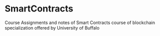 # SmartContracts
Course Assignments and notes of Smart Contracts course of blockchain specialization offered by University of Buffalo
